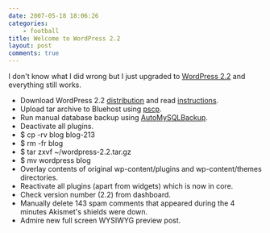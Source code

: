 ```yaml
---
date: 2007-05-18 18:06:26
categories:
    - football
title: Welcome to WordPress 2.2
layout: post
comments: true
---
```

I don't know what I did wrong but I just upgraded to
[WordPress 2.2](http://wordpress.org/development/2007/05/wordpress-22/)
and everything still works.

-   Download WordPress 2.2
    [distribution](http://wordpress.org/download/) and read
    [instructions](http://codex.wordpress.org/Upgrading_WordPress#How_to_Upgrade_in_Five_Steps).
-   Upload tar archive to Bluehost using
    [pscp](http://www.chiark.greenend.org.uk/~sgtatham/putty/download.html).
-   Run manual database backup using
    [AutoMySQLBackup](http://sourceforge.net/projects/automysqlbackup/).
-   Deactivate all plugins.
-   $ cp -rv blog blog-213
-   $ rm -fr blog
-   $ tar zxvf \~/wordpress-2.2.tar.gz
-   $ mv wordpress blog
-   Overlay contents of original wp-content/plugins and
    wp-content/themes directories.
-   Reactivate all plugins (apart from widgets) which is now in core.
-   Check version number (2.2) from dashboard.
-   Manually delete 143 spam comments that appeared during the 4 minutes
    Akismet's shields were down.
-   Admire new full screen WYSIWYG preview post.

